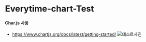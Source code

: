 # Everytime-chart-Test

#### Char.js 사용
- https://www.chartjs.org/docs/latest/getting-started/
![테스트사진](https://blog.kakaocdn.net/dn/cafoSC/btrAK1Xvdt0/QYJlUhUiQuLUY9sgZFMXu1/img.png)
